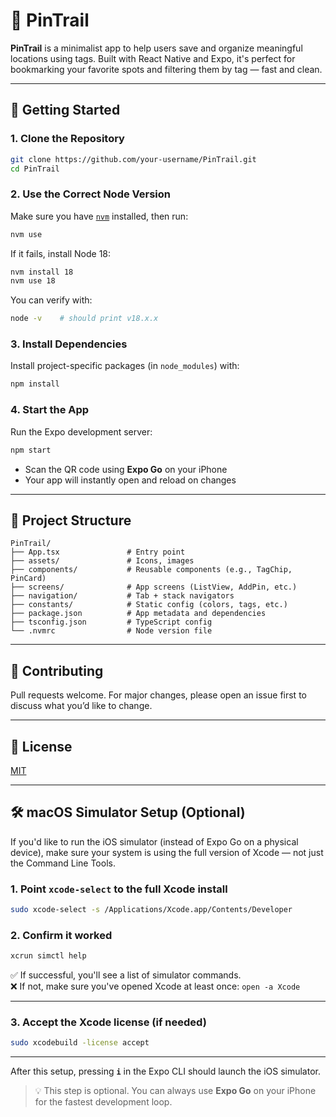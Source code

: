 # 📍 PinTrail

**PinTrail** is a minimalist app to help users save and organize meaningful locations using tags. Built with React Native and Expo, it's perfect for bookmarking your favorite spots and filtering them by tag — fast and clean.

---

## 🚀 Getting Started

### 1. Clone the Repository

```bash
git clone https://github.com/your-username/PinTrail.git
cd PinTrail
```

### 2. Use the Correct Node Version

Make sure you have [`nvm`](https://github.com/nvm-sh/nvm) installed, then run:

```bash
nvm use
```

If it fails, install Node 18:

```bash
nvm install 18
nvm use 18
```

You can verify with:

```bash
node -v    # should print v18.x.x
```

### 3. Install Dependencies

Install project-specific packages (in `node_modules`) with:

```bash
npm install
```

### 4. Start the App

Run the Expo development server:

```bash
npm start
```

- Scan the QR code using **Expo Go** on your iPhone
- Your app will instantly open and reload on changes

---

## 📁 Project Structure

```
PinTrail/
├── App.tsx               # Entry point
├── assets/               # Icons, images
├── components/           # Reusable components (e.g., TagChip, PinCard)
├── screens/              # App screens (ListView, AddPin, etc.)
├── navigation/           # Tab + stack navigators
├── constants/            # Static config (colors, tags, etc.)
├── package.json          # App metadata and dependencies
├── tsconfig.json         # TypeScript config
└── .nvmrc                # Node version file
```

---

## 🤝 Contributing

Pull requests welcome. For major changes, please open an issue first to discuss what you’d like to change.

---

## 📄 License

[MIT](LICENSE)

---

## 🛠 macOS Simulator Setup (Optional)

If you'd like to run the iOS simulator (instead of Expo Go on a physical device), make sure your system is using the full version of Xcode — not just the Command Line Tools.

### 1. Point `xcode-select` to the full Xcode install

```bash
sudo xcode-select -s /Applications/Xcode.app/Contents/Developer
```

### 2. Confirm it worked

```bash
xcrun simctl help
```

✅ If successful, you'll see a list of simulator commands.  
❌ If not, make sure you've opened Xcode at least once: `open -a Xcode`

---

### 3. Accept the Xcode license (if needed)

```bash
sudo xcodebuild -license accept
```

---

After this setup, pressing **`i`** in the Expo CLI should launch the iOS simulator.

> 💡 This step is optional. You can always use **Expo Go** on your iPhone for the fastest development loop.
